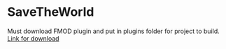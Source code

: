 # SaveTheWorld

Must download FMOD plugin and put in plugins folder for project to build. [Link for download](https://drive.google.com/file/d/1_eCnGDfMXO8eW3eTxLphBSGNAwuGpjQE/view?usp=sharing)
